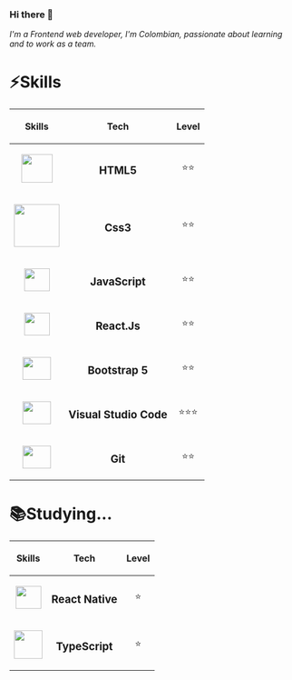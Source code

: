 ### Hi there 👋

_I'm a Frontend web developer, I'm Colombian, passionate about learning and to work as a team._

:zap:Skills
======

| <p align="center"> Skills </p> | <p align="center"> Tech </p> |<p align="center"> Level </p> | 
| ------------- |:-------------:| -----:|
| <p align="center"> <img width='55' height='50' src="https://img.icons8.com/color/48/000000/html-5.png"/> </p>  | <h3>HTML5</h3> |<p align="center"> &#x2b50;&#x2b50; |
| <p align="center" > <img width='80' height='75' src="https://i.imgur.com/m5VEw6P.png"/> </p>  | <h3>Css3</h3> | <p align="center"> &#x2b50;&#x2b50; |
| <p align="center"> <img width='45' height='40' src="https://i.imgur.com/Hoc03DA.png"/> </p>  | <h3>JavaScript</h3> | <p align="center"> &#x2b50;&#x2b50; |
| <p align="center"> <img width='45' height='40' src="https://i.imgur.com/sEpXsgv.png"/> </p>  | <h3>React.Js</h3> | <p align="center"> &#x2b50;&#x2b50; |
| <p align="center"> <img width='50' height='40' src="https://i.imgur.com/MmPFglk.png"/> </p>  | <h3>Bootstrap 5</h3> | <p align="center"> &#x2b50;&#x2b50; |
| <p align="center"> <img width='50' height='40' src="https://i.imgur.com/BTVaYtI.png"/> </p>  | <h3>Visual Studio Code</h3> | <p align="center"> &#x2b50;&#x2b50;&#x2b50; |
| <p align="center"> <img width='50' height='40' src="https://i.imgur.com/WkCigDq.png"/> </p>  | <h3>Git</h3> | <p align="center"> &#x2b50;&#x2b50; |
  
  
&#x1f4da;Studying...
======

| <p align="center"> Skills </p> | <p align="center"> Tech </p> |<p align="center"> Level </p> | 
| ------------- |:-------------:| -----:|
| <p align="center"> <img width='45' height='40' src="https://i.imgur.com/sEpXsgv.png"/> </p>  | <h3>React Native</h3> | <p align="center"> &#x2b50; |
| <p align="center"> <img width='50' height='50' src="https://img.icons8.com/color/48/000000/typescript.png"/> </p>  | <h3>TypeScript</h3> | <p align="center"> &#x2b50; |





  








